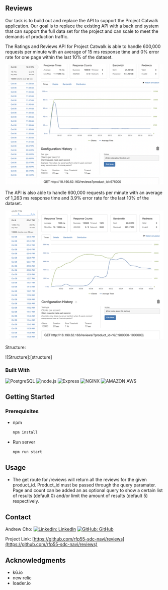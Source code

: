 ## Reviews

Our task is to build out and replace the API to support the Project Catwalk application. Our goal is to replace the existing API with a back end system that can support the full data set for the project and can scale to meet the demands of production traffic.

The Ratings and Reviews API for Project Catwalk is able to handle 600,000 requests per minute with an average of 15 ms response time and 0% error rate for one page  within the last 10% of the dataset.

![single]

The API is also able to handle 600,000 requests per minute with an average of 1,263 ms response time and 3.9% error rate for the last 10% of the dataset.

![randomized]

Structure:

![Structure]:[structure]

### Built With

![PostgreSQL](https://img.shields.io/badge/PostgreSQL-20232A?style=for-the-badge&logo=postgresql&logoColor=blue)
![node.js](https://img.shields.io/badge/Node.js-20232A?style=for-the-badge&logo=nodedotjs&logoColor=green)
![Express](https://img.shields.io/badge/-Express-20232A?style=for-the-badge&logo=express&logoColor=yellow)
![NGINX](https://img.shields.io/badge/Nginx-20232A?style=for-the-badge&logo=nginx&logoColor=green)
![AMAZON AWS](https://img.shields.io/badge/Amazon_AWS-232F3E?style=for-the-badge&logo=amazon-aws&logoColor=white)


## Getting Started

### Prerequisites

* npm
  ```sh
  npm install
  ```
* Run server
  ```sh
  npm run start
  ```

## Usage

* The get route for /reviews will return all the reviews for the given product_id. Product_id must be passed through the query paramater. Page and count can be added an as optional query to show a certain list of results (default 0) and/or limit the amount of results (default 5) respectively.

## Contact

Andrew Cho: [![Linkedin: LinkedIn](https://img.shields.io/badge/linkedin-%230077B5.svg?style=for-the-badge&logo=linkedin&logoColor=white&link=https://www.linkedin.com/in/andrew-cho-b06768218/)](https://www.linkedin.com/in/andrew-cho-b06768218/) [![GitHub: GitHub](https://img.shields.io/badge/github-%23121011.svg?style=for-the-badge&logo=github&logoColor=white&link=https://github.com/AndrewGunnCho)](https://github.com/AndrewGunnCho)

Project Link: [https://github.com/rfp55-sdc-navi/reviews](https://github.com/rfp55-sdc-navi/reviews)

## Acknowledgments

* k6.io
* new relic
* loader.io


<!-- images -->

[single]: images/single.png
[randomized]: images/randomized.png

